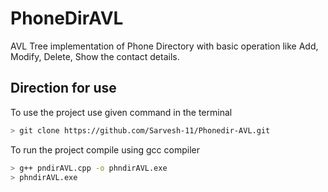 # PhoneDirAVL
AVL Tree implementation of Phone Directory with basic operation like Add, Modify, Delete, Show the contact details. 

## Direction for use
To use the project use given command in the terminal

```bash
> git clone https://github.com/Sarvesh-11/Phonedir-AVL.git
```
To run the project compile using gcc compiler
```bash
> g++ pndirAVL.cpp -o phndirAVL.exe
> phndirAVL.exe
```
